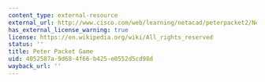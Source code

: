 ```yaml
---
content_type: external-resource
external_url: http://www.cisco.com/web/learning/netacad/peterpacket2/NewBuild_forweb/default.htm
has_external_license_warning: true
license: https://en.wikipedia.org/wiki/All_rights_reserved
status: ''
title: Peter Packet Game
uid: 4052587a-9d68-4f66-b425-e0552d5cd98d
wayback_url: ''
---
```

